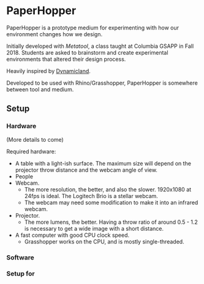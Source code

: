 # PaperHopper

PaperHopper is a prototype medium for experimenting with how our environment changes how we design.

Initially developed with _Metatool_, a class taught at Columbia GSAPP in Fall 2018. Students are asked to brainstorm and create experimental environments that altered their design process.

Heavily inspired by [Dynamicland](https://dynamicland.org/).

Developed to be used with Rhino/Grasshopper, PaperHopper is somewhere between tool and medium.

## Setup

### Hardware

(More details to come)

Required hardware:
- A table with a light-ish surface. The maximum size will depend on the projector throw distance and the webcam angle of view.
- People
- Webcam.
  - The more resolution, the better, and also the slower. 1920x1080 at 24fps is ideal. The Logitech Brio is a stellar webcam.
  - The webcam may need some modification to make it into an infrared webcam.
- Projector. 
  - The more lumens, the better. Having a throw ratio of around 0.5 - 1.2 is necessary to get a wide image with a short distance.
- A fast computer with good CPU clock speed. 
  - Grasshopper works on the CPU, and is mostly single-threaded.

### Software

### Setup for 

